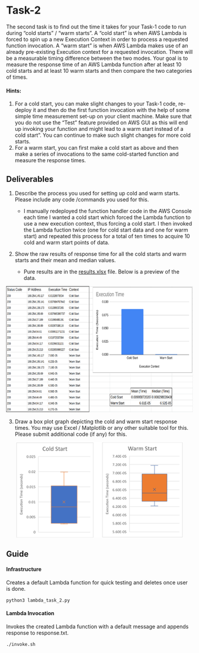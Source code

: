 # Task-2
The second task is to find out the time it takes for your Task-1 code to run during “cold starts” / “warm starts”. A “cold start” is when AWS Lambda is forced to spin up a new Execution Context in order to process a requested function invocation. A “warm start” is when AWS Lambda makes use of an already pre-existing Execution context for a requested invocation. There will be a measurable timing difference between the two modes. Your goal is to measure the response time of an AWS Lambda function after at least 10 cold starts and at least 10 warm starts and then compare the two categories of times.

#### Hints:
1. For a cold start, you can make slight changes to your Task-1 code, re-deploy it and then do the first function invocation with the help of some simple time measurement set-up on your client machine. Make sure that you do not use the “Test” feature provided on AWS GUI as this will end up invoking your function and might lead to a warm start instead of a cold start”. You can continue to make such slight changes for more cold starts.
2. For a warm start, you can first make a cold start as above and then make a series of invocations to the same cold-started function and measure the response times. 

## Deliverables
1. Describe the process you used for setting up cold and warm starts. Please include any code /commands you used for this.
    - I manually redeployed the function handler code in the AWS Console each time I wanted a cold start which forced the Lambda function to use a new execution context, thus forcing a cold start. I then invoked the Lambda fuction twice (one for cold start data and one for warm start) and repeated this process for a total of ten times to acquire 10 cold and warm start points of data.

2. Show the raw results of response time for all the cold starts and warm starts and their mean and median values.
    - Pure results are in the [results.xlsx](results.xlsx) file. Below is a preview of the data.
<p align="center"><img src="results.png" width="700" height="340"></p>

3. Draw a box plot graph depicting the cold and warm start response times. You may use Excel / Matplotlib or any other suitable tool for this. Please submit additional code (if any) for this.
<p align="center"><img src="results_box.png" width="450" height="257"></p>

## Guide
#### Infrastructure
Creates a default Lambda function for quick testing and deletes once user is done.
```
python3 lambda_task_2.py
```

#### Lambda Invocation
Invokes the created Lambda function with a default message and appends response to response.txt.
```
./invoke.sh
```
